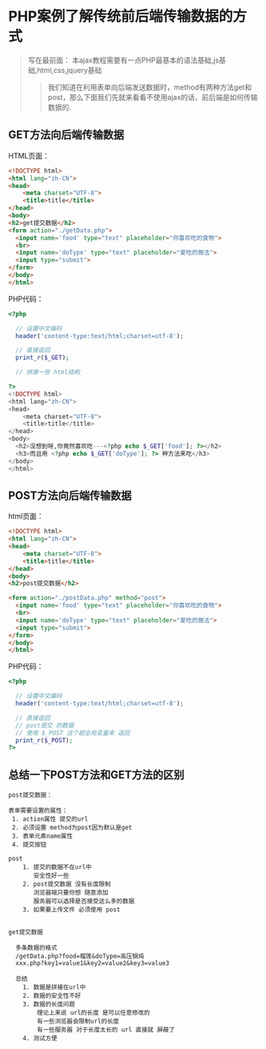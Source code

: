# PHP案例了解传统前后端传输数据的方式
> 写在最前面：
>本ajax教程需要有一点PHP最基本的语法基础,js基础,html,css,jquery基础
>> 我们知道在利用表单向后端发送数据时，method有两种方法get和post，那么下面我们先就来看看不使用ajax的话，前后端是如何传输数据的.

## GET方法向后端传输数据

HTML页面：

```html
<!DOCTYPE html>
<html lang="zh-CN">
<head>
    <meta charset="UTF-8">
    <title>title</title>
</head>
<body>
<h2>get提交数据</h2>
<form action="./getData.php">
  <input name='food' type="text" placeholder="你喜欢吃的食物">
  <br>
  <input name='doType' type="text" placeholder="爱吃的做法">
  <input type="submit">
</form>
</body>
</html>
```

PHP代码：
```php
<?php 

  // 设置中文编码
  header('content-type:text/html;charset=utf-8');

  // 直接返回
  print_r($_GET);

  // 拼接一些 html结构

?>
<!DOCTYPE html>
<html lang="zh-CN">
<head>
    <meta charset="UTF-8">
    <title>title</title>
</head>
<body>
  <h2>没想到呀,你竟然喜欢吃---<?php echo $_GET['food']; ?></h2>
  <h3>而且用 <?php echo $_GET['doType']; ?> 种方法来吃</h3>
</body>
</html>
```

## POST方法向后端传输数据

html页面：

```html
<!DOCTYPE html>
<html lang="zh-CN">
<head>
    <meta charset="UTF-8">
    <title>title</title>
</head>
<body>
<h2>post提交数据</h2>

<form action="./postData.php" method="post">
  <input name='food' type="text" placeholder="你喜欢吃的食物">
  <br>
  <input name='doType' type="text" placeholder="爱吃的做法">
  <input type="submit">
</form>
</body>
</html>
```

PHP代码：

```php
<?php 

  // 设置中文编码
  header('content-type:text/html;charset=utf-8');

  // 直接返回
  // post提交 的数据
  // 使用 $_POST 这个超全局变量来 返回
  print_r($_POST);
?>

```

## 总结一下POST方法和GET方法的区别

    post提交数据：

    表单需要设置的属性：
     1. action属性 提交的url
     2. 必须设置 method为post因为默认是get
     3. 表单元素name属性
     4. 提交按钮

    post
        1. 提交的数据不在url中
           安全性好一些
        2. post提交数据 没有长度限制
           浏览器端只要你想 随意添加
           服务器可以选择是否接受这么多的数据
        3. 如果要上传文件 必须使用 post


    get提交数据

      多条数据的格式
      /getData.php?food=榴莲&doType=高压锅炖
      xxx.php?key1=value1&key2=value2&key3=value3

      总结
        1. 数据是拼接在url中
        2. 数据的安全性不好
        3. 数据的长度问题
            理论上来说 url的长度 是可以任意修改的
            有一些浏览器会限制url的长度
            有一些服务器 对于长度太长的 url 直接就 屏蔽了
        4. 测试方便
          
